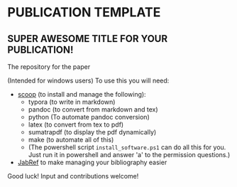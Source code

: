 # PUBLICATION TEMPLATE
## SUPER AWESOME TITLE FOR YOUR PUBLICATION!

The repository for the paper

(Intended for windows users) To use this you will need:

- [scoop](https://scoop.sh/) (to install and manage the following):
  - typora (to write in markdown)
  - pandoc (to convert from markdown and tex)
  - python (To automate pandoc conversion)
  - latex (to convert from tex to pdf)
  - sumatrapdf (to display the pdf dynamically)
  - make (to automate all of this)
  - (The powershell script `install_software.ps1` can do all this for you. Just run it in powershell and answer 'a' to the permission questions.)
- [JabRef](https://www.jabref.org/) to make managing your bibliography easier



Good luck! Input and contributions welcome!


